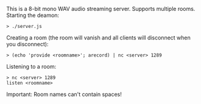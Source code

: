 This is a 8-bit mono WAV audio streaming server. Supports multiple rooms. Starting the deamon:

    > ./server.js

Creating a room (the room will vanish and all clients will disconnect when you disconnect):

    > (echo 'provide <roomname>'; arecord) | nc <server> 1289

Listening to a room:

    > nc <server> 1289
    listen <roomname>

Important: Room names can't contain spaces!
